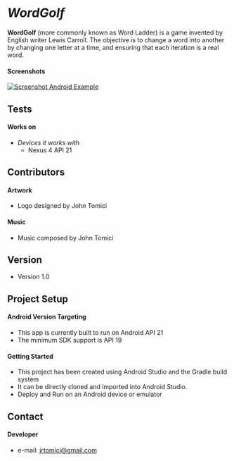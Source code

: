 *WordGolf*
======
**WordGolf** (more commonly known as Word Ladder) is a game invented by English writer Lewis Carroll. The objective is to change a word into another by changing one letter at a time, and ensuring that each iteration is a real word.

#### Screenshots
[![Screenshot Android Example](https://github.com/CSC-285-Fall-2017/FinalProject-jrtomici/blob/master/app/src/main/res/drawable/game.png)](https://github.com/CSC-285-Fall-2017/FinalProject-jrtomici/blob/master/app/src/main/res/drawable/game.png)

## Tests
#### Works on
* *Devices it works with* 
  * Nexus 4 API 21

## Contributors
#### Artwork
* Logo designed by John Tomici

#### Music
* Music composed by John Tomici

## Version 
* Version 1.0

## Project Setup
#### Android Version Targeting
* This app is currently built to run on Android API 21
* The minimum SDK support is API 19

#### Getting Started
* This project has been created using Android Studio and the Gradle build system 
* It can be directly cloned and imported into Android Studio.
* Deploy and Run on an Android device or emulator

## Contact
#### Developer
* e-mail: jrtomici@gmail.com
